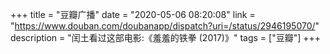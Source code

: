 +++
title = "豆瓣广播"
date = "2020-05-06 08:20:08"
link = "https://www.douban.com/doubanapp/dispatch?uri=/status/2946195070/"
description = "闰土看过这部电影:《羞羞的铁拳‎ (2017)》"
tags = ["豆瓣"]
+++
